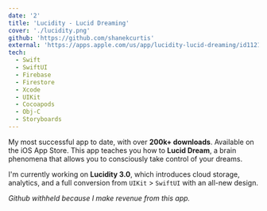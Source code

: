 ```yaml
---
date: '2'
title: 'Lucidity - Lucid Dreaming'
cover: './lucidity.png'
github: 'https://github.com/shanekcurtis'
external: 'https://apps.apple.com/us/app/lucidity-lucid-dreaming/id1121048340'
tech:
  - Swift
  - SwiftUI
  - Firebase
  - Firestore
  - Xcode
  - UIKit
  - Cocoapods
  - Obj-C
  - Storyboards
---
```


My most successful app to date, with over **200k+ downloads**. Available on the iOS App Store. This app teaches you how to **Lucid Dream**, a brain phenomena that allows you to consciously take control of your dreams. 

I'm currently working on **Lucidity 3.0**, which introduces cloud storage, analytics, and a full conversion from `UIKit` > `SwiftUI` with an all-new design.

*Github withheld because I make revenue from this app.*

